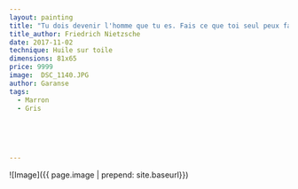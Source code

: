 ```yaml
---
layout: painting
title: "Tu dois devenir l'homme que tu es. Fais ce que toi seul peux faire. Deviens sans cesse celui que tu es, sois le maître et le sculpteur de toi-même." 
title_author: Friedrich Nietzsche  
date: 2017-11-02
technique: Huile sur toile 
dimensions: 81x65
price: 9999
image:  DSC_1140.JPG
author: Garanse
tags:
  - Marron
  - Gris
  
  
  
  
  
---
```

![Image]({{ page.image | prepend: site.baseurl}})

